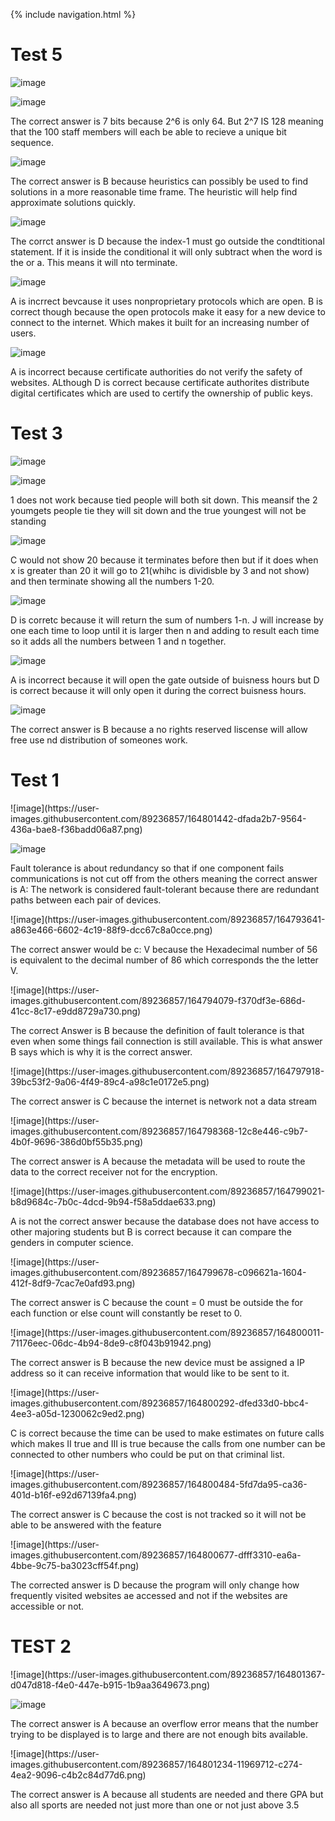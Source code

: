{% include navigation.html %}

<h1>Test 5</h1>

![image](https://user-images.githubusercontent.com/89236857/167024245-bd07ee94-87e1-4a52-953f-ac5571177399.png)

![image](https://user-images.githubusercontent.com/89236857/167024813-3f0df720-1379-40b7-9cde-aea40b0f2e17.png)
<p>The correct answer is 7 bits because 2^6 is only 64. But 2^7 IS 128 meaning that the 100 staff members will each be able to recieve a unique bit sequence.</p>

![image](https://user-images.githubusercontent.com/89236857/167025403-f7ae6c98-dc88-4777-8df2-61d1a09ea579.png)
<p>The correct answer is B because heuristics can possibly be used to find solutions in a more reasonable time frame. The heuristic will help find approximate solutions quickly.</p>

![image](https://user-images.githubusercontent.com/89236857/167025891-dbcf53c8-c055-4643-a873-74b99a58728b.png)
<p>The corrct answer is D because the index-1 must go outside the condtitional statement. If it is inside the conditional it will only subtract when the word is the or a. This means it will nto terminate.</p>

![image](https://user-images.githubusercontent.com/89236857/167026466-cd28d47f-af27-48a1-a371-5ca98799156a.png)
<p>A is incrrect bevcause it uses nonproprietary protocols which are open. B is correct though because the open protocols make it easy for a new device to connect to the internet. Which makes it built for an increasing number of users.</p>

![image](https://user-images.githubusercontent.com/89236857/167026838-d615ffd4-498c-4a13-8ff2-0601210f1f4f.png)
<p>A is incorrect because certificate authorities do not verify the safety of websites. ALthough D is correct because certificate authorites distribute digital certificates which are used to certify the ownership of public keys.</p>

<h1>Test 3</h1>

![image](https://user-images.githubusercontent.com/89236857/165630422-fa41eb03-e071-4038-b754-815ec2802e58.png)

![image](https://user-images.githubusercontent.com/89236857/165630567-6ab84ab4-4d34-4af2-8d30-9805c0aac24c.png)
<p>1 does not work because tied people will both sit down. This meansif the 2 youmgets people tie they will sit down and the true youngest will not be standing</p>

![image](https://user-images.githubusercontent.com/89236857/165631395-93878abf-bd35-4969-a993-469e7a53cd38.png)
<p>C would not show 20 because it terminates before then but if it does when x is greater than 20 it will go to 21(whihc is dividisble by 3 and not show) and then terminate showing all the numbers 1-20.</p>

![image](https://user-images.githubusercontent.com/89236857/165631630-04ca12a0-392e-4ea9-875d-a43b9d7c1c64.png)
<p>D is corretc because it will return the sum of numbers 1-n. J will increase by one each time to loop until it is larger then n and adding to result each time so it adds all the numbers between 1 and n together.</p>

![image](https://user-images.githubusercontent.com/89236857/165632411-8d254485-a07e-4650-a64e-8ea5915b16d1.png)
<p>A is incorrect because it will open the gate outside of buisness hours but D is correct because it will only open it during the correct buisness hours.</p>

![image](https://user-images.githubusercontent.com/89236857/165632532-fd6927d2-a02f-49f1-b2f3-15e405ee9d5d.png)
<p>The correct answer is B because a no rights reserved liscense will allow free use nd distribution of someones work.</p>

<h1>Test 1</h1>
![image](https://user-images.githubusercontent.com/89236857/164801442-dfada2b7-9564-436a-bae8-f36badd06a87.png)

![image](https://user-images.githubusercontent.com/89236857/164793455-939245fa-f198-4525-b5b3-65e5682f1ee8.png)
<p>Fault tolerance is about redundancy so that if one component fails communications is not cut off from the others meaning the correct answer is A: The network is considered fault-tolerant because there are redundant paths between each pair of devices.</p>
![image](https://user-images.githubusercontent.com/89236857/164793641-a863e466-6602-4c19-88f9-dcc67c8a0cce.png)
<p>The correct answer would be c: V because the Hexadecimal number of 56 is equivalent to the decimal number of 86 which corresponds the the letter V.</p>
![image](https://user-images.githubusercontent.com/89236857/164794079-f370df3e-686d-41cc-8c17-e9dd8729a730.png)
<p>The correct Answer is B because the definition of fault tolerance is that even when some things fail connection is still available. This is what answer B says which is why it is the correct answer.</p>
![image](https://user-images.githubusercontent.com/89236857/164797918-39bc53f2-9a06-4f49-89c4-a98c1e0172e5.png)
<p>The correct answer is C because the internet is network not a data stream</p>
![image](https://user-images.githubusercontent.com/89236857/164798368-12c8e446-c9b7-4b0f-9696-386d0bf55b35.png)
<p>The correct answer is A because the metadata will be used to route the data to the correct receiver not for the encryption.</p>
![image](https://user-images.githubusercontent.com/89236857/164799021-b8d9684c-7b0c-4dcd-9b94-f58a5ddae633.png)
<p>A is not the correct answer because the database does not have access to other majoring students but B is correct because it can compare the genders in computer science.</p>
![image](https://user-images.githubusercontent.com/89236857/164799678-c096621a-1604-412f-8df9-7cac7e0afd93.png)
<p>The correct answer is C because the count = 0 must be outside the for each function or else count will constantly be reset to 0.</p>
![image](https://user-images.githubusercontent.com/89236857/164800011-71176eec-06dc-4b94-8de9-c8f043b91942.png)
<p>The correct answer is B because the new device must be assigned a IP address so it can receive information that would like to be sent to it.</p>
![image](https://user-images.githubusercontent.com/89236857/164800292-dfed33d0-bbc4-4ee3-a05d-1230062c9ed2.png)
<p>C is correct because the time can be used to make estimates on future calls which makes II true and III is true because the calls from one number can be connected to other numbers who could be put on that criminal list.</p>
![image](https://user-images.githubusercontent.com/89236857/164800484-5fd7da95-ca36-401d-b16f-e92d67139fa4.png)
<p>The correct answer is C because the cost is not tracked so it will not be able to be answered with the feature</p>
![image](https://user-images.githubusercontent.com/89236857/164800677-dfff3310-ea6a-4bbe-9c75-ba3023cff54f.png)
<p>The corrected answer is D because the program will only change how frequently visited websites ae accessed and not if the websites are accessible or not.</p>


<h1>TEST 2</h1>
![image](https://user-images.githubusercontent.com/89236857/164801367-d047d818-f4e0-447e-b915-1b9aa3649673.png)

![image](https://user-images.githubusercontent.com/89236857/164801058-e02a52a3-bf3c-45f5-bb9d-1e0c2c04819c.png)
<p>The correct answer is A because an overflow error means that the number trying to be displayed is to large and there are not enough bits available.</p>
![image](https://user-images.githubusercontent.com/89236857/164801234-11969712-c274-4ea2-9096-c4b2c84d77d6.png)
<p>The correct answer is A because all students are needed and there GPA but also all sports are needed not just more than one or not just above 3.5</p>

